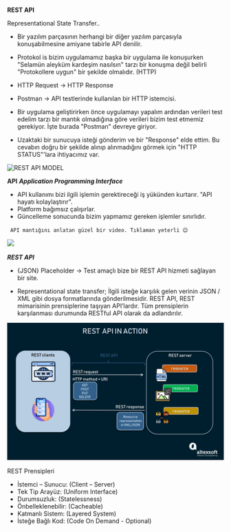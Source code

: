 **REST API**

Representational State Transfer..

- Bir yazılım parçasının herhangi bir diğer yazılım parçasıyla konuşabilmesine amiyane tabirle
  API denilir.

- Protokol is bizim uygulamamız başka bir uygulama ile konuşurken "Selamün aleyküm kardeşim nasılsın" tarzı bir konuşma değil belirli "Protokollere uygun" bir şekilde olmalıdır. (HTTP)

- HTTP Request -> HTTP Response

- Postman -> API testlerinde kullanılan bir HTTP istemcisi.

- Bir uygulama geliştirirken önce uygulamayı yapalım ardından verileri test edelim tarzı bir mantık olmadığına göre verileri bizim test etmemiz gerekiyor. İşte burada "Postman" devreye giriyor.

- Uzaktaki bir sunucuya isteği gönderim ve bir "Response" elde ettim. Bu cevabın doğru bir şekilde alınıp alınmadığını görmek için "HTTP STATUS"'lara ihtiyacımız var.

![REST API MODEL](https://www.rlogical.com/wp-content/uploads/2021/08/rest-api-model.png)

**API**
**_Application Programming Interface_**

- API kullanımı bizi ilgili işlemin gerektireceği iş yükünden kurtarır. "API hayatı kolaylaştırır".
- Platform bağımsız çalışırlar.
- Güncelleme sonucunda bizim yapmamız gereken işlemler sınırlıdır.

` API mantığını anlatan güzel bir video. Tıklaman yeterli 😉`

<a href="https://www.youtube.com/watch?v=s7wmiS2mSXY" rel="some text">

![](https://img.youtube.com/vi/s7wmiS2mSXY/maxresdefault.jpg)</a>

**_REST API_**

- {JSON} Placeholder -> Test amaçlı bize bir REST API hizmeti sağlayan bir site.

- Representational state transfer; İlgili isteğe karşılık gelen verinin JSON / XML gibi dosya formatlarında gönderilmesidir. REST API, REST mimarisinin prensiplerine taşıyan API’lardır. Tüm prensiplerin karşılanması durumunda RESTful API olarak da adlandırılır.

![REST API Logic](https://raw.githubusercontent.com/Kodluyoruz/taskforce/main/rest-api/rest-api-nedir/figures/RestApi.png)

REST Prensipleri

- İstemci – Sunucu: (Client – Server)
- Tek Tip Arayüz: (Uniform Interface)
- Durumsuzluk: (Statelessness)
- Önbelleklenebilir: (Cacheable)
- Katmanlı Sistem: (Layered System)
- İsteğe Bağlı Kod: (Code On Demand - Optional)
